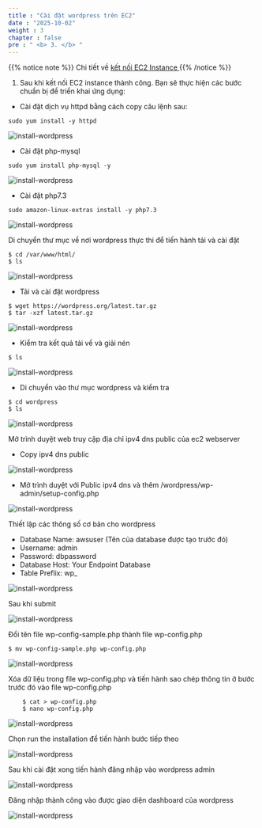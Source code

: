 ```yaml
---
title : "Cài đặt wordpress trên EC2"
date : "2025-10-02" 
weight : 3 
chapter : false
pre : " <b> 3. </b> "
---
```

{{% notice note %}}
Chi tiết về [ kết nối EC2 Instance ](000004.awsstudygroup.com/4-launchlinuxinstance/4.2-connectlinuxinstance/)
{{% /notice %}}

1. Sau khi kết nối EC2 instance thành công. Bạn sẽ thực hiện các bước chuẩn bị để triển khai ứng dụng:

- Cài đặt dịch vụ httpd bằng cách copy câu lệnh sau:

```
sudo yum install -y httpd
```

![install-wordpress](/images/setupwordpress/install-wordpress-setup-0.png?featherlight=false&width=90pc)

- Cài đặt php-mysql

```
sudo yum install php-mysql -y
```

![install-wordpress](/images/setupwordpress/install-wordpress-setup-1.png?featherlight=false&width=90pc)

- Cài đặt php7.3

```
sudo amazon-linux-extras install -y php7.3
```
![install-wordpress](/images/setupwordpress/install-wordpress-setup-2.png?featherlight=false&width=90pc)

Di chuyển thư mục về nơi wordpress thực thi để tiến hành tải và cài đặt
```
$ cd /var/www/html/
$ ls
```
![install-wordpress](/images/setupwordpress/install-wordpress-setup-3.png?featherlight=false&width=90pc)

- Tải và cài đặt wordpress
```
$ wget https://wordpress.org/latest.tar.gz
$ tar -xzf latest.tar.gz
```

![install-wordpress](/images/setupwordpress/install-wordpress-setup-4.png?featherlight=false&width=90pc)

- Kiểm tra kết quả tải về và giải nén
```
$ ls
```

![install-wordpress](/images/setupwordpress/install-wordpress-setup-5.png?featherlight=false&width=90pc)

- Di chuyển vào thư mục wordpress và kiểm tra
```
$ cd wordpress
$ ls
```
![install-wordpress](/images/setupwordpress/install-wordpress-setup-6.png?featherlight=false&width=90pc)

Mở trình duyệt web truy cập địa chỉ ipv4 dns public của ec2 webserver
- Copy ipv4 dns public

![install-wordpress](/images/setupwordpress/install-wordpress-setup-7.png?featherlight=false&width=90pc)

-	Mở trình duyệt với Public ipv4 dns và thêm /wordpress/wp-admin/setup-config.php

![install-wordpress](/images/setupwordpress/install-wordpress-setup-8.png?featherlight=false&width=90pc)

Thiết lập các thông số cơ bản cho wordpress
-	Database Name: awsuser (Tên của database được tạo trước đó)
-	Username: admin
-	Password: dbpassword
-	Database Host: Your Endpoint Database
-	Table Preflix: wp_

![install-wordpress](/images/setupwordpress/install-wordpress-setup-9.png?featherlight=false&width=90pc)

Sau khi submit 

![install-wordpress](/images/setupwordpress/install-wordpress-setup-10.png?featherlight=false&width=90pc)

Đổi tên file wp-config-sample.php thành file wp-config.php
```
$ mv wp-config-sample.php wp-config.php
```

![install-wordpress](/images/setupwordpress/install-wordpress-setup-11.png?featherlight=false&width=90pc)

Xóa dữ liệu trong file wp-config.php và tiến hành sao chép thông tin ở bước trước đó vào file wp-config.php
```
	$ cat > wp-config.php
	$ nano wp-config.php
```

![install-wordpress](/images/setupwordpress/install-wordpress-setup-12.png?featherlight=false&width=90pc)

Chọn run the installation để tiến hành bước tiếp theo

![install-wordpress](/images/setupwordpress/install-wordpress-setup-13.png?featherlight=false&width=90pc)

Sau khi cài đặt xong tiến hành đăng nhập vào wordpress admin

![install-wordpress](/images/setupwordpress/install-wordpress-setup-14.png?featherlight=false&width=90pc)

Đăng nhập thành công vào được giao diện dashboard của wordpress

![install-wordpress](/images/setupwordpress/install-wordpress-setup-15.png?featherlight=false&width=90pc)